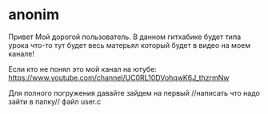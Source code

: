 # anonim

Привет Мой дорогой пользователь.
В данном гитхабике будет типа урока что-то тут будет весь матерьял который будет в видео на моем канале!

Если кто не понял это мой канал на ютубе: https://www.youtube.com/channel/UC0RL10DVohqwK6J_thzrmNw

Для полного погружения давайте зайдем на первый //написать что надо зайти в папку// файл user.c